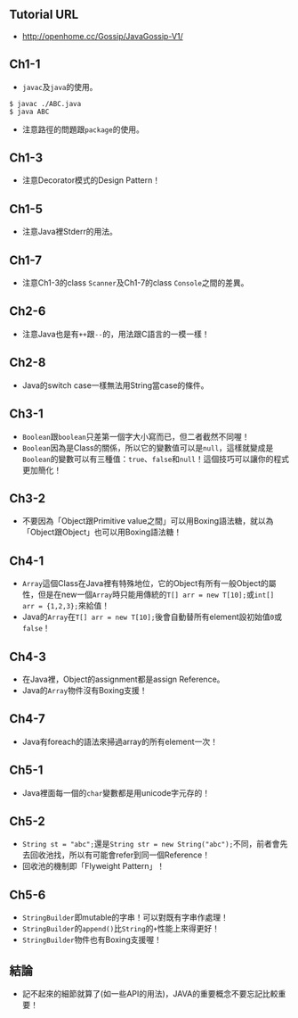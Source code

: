 ## Tutorial URL
- <http://openhome.cc/Gossip/JavaGossip-V1/>

## Ch1-1
- `javac`及`java`的使用。

```script
$ javac ./ABC.java
$ java ABC
```
- 注意路徑的問題跟`package`的使用。

## Ch1-3
- 注意Decorator模式的Design Pattern！

## Ch1-5
- 注意Java裡Stderr的用法。

## Ch1-7
- 注意Ch1-3的class `Scanner`及Ch1-7的class `Console`之間的差異。

## Ch2-6
- 注意Java也是有`++`跟`--`的，用法跟C語言的一模一樣！

## Ch2-8
- Java的switch case一樣無法用String當case的條件。

## Ch3-1
- `Boolean`跟`boolean`只差第一個字大小寫而已，但二者截然不同喔！
- `Boolean`因為是Class的關係，所以它的變數值可以是`null`，這樣就變成是`Boolean`的變數可以有三種值：`true`、`false`和`null`！這個技巧可以讓你的程式更加簡化！

## Ch3-2
- 不要因為「Object跟Primitive value之間」可以用Boxing語法糖，就以為「Object跟Object」也可以用Boxing語法糖！

## Ch4-1
- `Array`這個Class在Java裡有特殊地位，它的Object有所有一般Object的屬性，但是在new一個`Array`時只能用傳統的`T[] arr = new T[10];`或`int[] arr = {1,2,3};`來給值！
- Java的`Array`在`T[] arr = new T[10];`後會自動替所有element設初始值`0`或`false`！

## Ch4-3
- 在Java裡，Object的assignment都是assign Reference。
- Java的`Array`物件沒有Boxing支援！

## Ch4-7
- Java有foreach的語法來掃過array的所有element一次！

## Ch5-1
- Java裡面每一個的`char`變數都是用unicode字元存的！

## Ch5-2
- `String st = "abc";`還是`String str = new String("abc");`不同，前者會先去回收池找，所以有可能會refer到同一個Reference！
- 回收池的機制即「Flyweight Pattern」！

## Ch5-6
- `StringBuilder`即mutable的字串！可以對既有字串作處理！
- `StringBuilder`的`append()`比`String`的`+`性能上來得更好！
- `StringBuilder`物件也有Boxing支援喔！

## 結論
- 記不起來的細節就算了(如一些API的用法)，JAVA的重要概念不要忘記比較重要！


